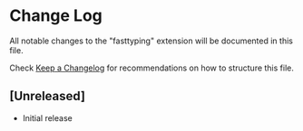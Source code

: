 # Change Log

All notable changes to the "fasttyping" extension will be documented in this file.

Check [Keep a Changelog](http://keepachangelog.com/) for recommendations on how to structure this file.

## [Unreleased]

- Initial release